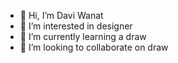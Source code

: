- 👋 Hi, I’m Davi Wanat
- 👀 I’m interested in designer
- 🌱 I’m currently learning a draw
- 💞️ I’m looking to collaborate on draw


 
<!---
daviwanatdossantos/daviwanatdossantos is a ✨ special ✨ repository because its `README.md` (this file) appears on your GitHub profile.
You can click the Preview link to take a look at your changes. 
<!--  -- /crying_emoji

